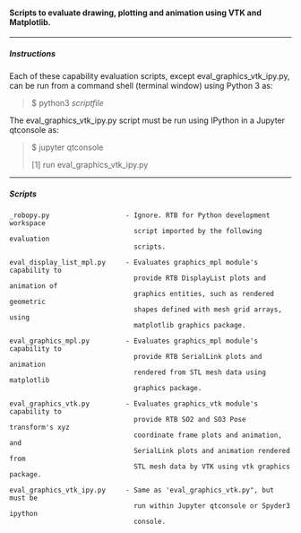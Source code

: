 #### Scripts to evaluate drawing, plotting and animation using VTK and Matplotlib.

-----------------
##### Instructions

Each of these capability evaluation scripts, except eval_graphics_vtk_ipy.py, can
be run from a command shell (terminal window) using Python 3 as:

>$ python3 _scriptfile_

The eval_graphics_vtk_ipy.py script must be run using IPython in a
Jupyter qtconsole as:

>$ jupyter qtconsole
>
>\[1] run eval_graphics_vtk_ipy.py

-------------
##### Scripts

````
_robopy.py                   - Ignore. RTB for Python development workspace
                               script imported by the following evaluation
                               scripts.

eval_display_list_mpl.py     - Evaluates graphics_mpl module's capability to
                               provide RTB DisplayList plots and animation of
                               graphics entities, such as rendered geometric
                               shapes defined with mesh grid arrays, using
                               matplotlib graphics package.

eval_graphics_mpl.py         - Evaluates graphics_mpl module's capability to
                               provide RTB SerialLink plots and animation
                               rendered from STL mesh data using matplotlib
                               graphics package.

eval_graphics_vtk.py         - Evaluates graphics_vtk module's capability to
                               provide RTB SO2 and SO3 Pose transform's xyz
                               coordinate frame plots and animation, and
                               SerialLink plots and animation rendered from
                               STL mesh data by VTK using vtk graphics package.

eval_graphics_vtk_ipy.py     - Same as 'eval_graphics_vtk.py", but must be
                               run within Jupyter qtconsole or Spyder3 ipython
                               console.

````
